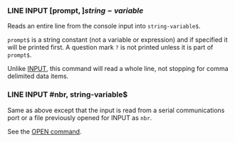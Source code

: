 ### LINE INPUT [prompt$,] string-variable$

Reads an entire line from the console input into `string-variable$`.

`prompt$` is a string constant (not a variable or expression) and if specified it will be printed first. A question mark `?` is not printed unless it is part of `prompt$`.

Unlike [INPUT](./input.md), this command will read a whole line, not stopping for comma delimited data items.


### LINE INPUT #nbr, string-variable$

Same as above except that the input is read from a serial communications port or a file previously opened for INPUT as `nbr`.

See the [OPEN command](./open.md).
